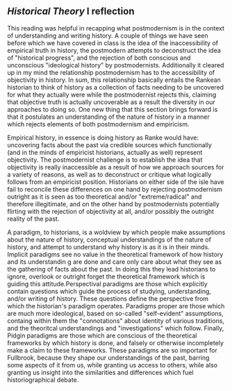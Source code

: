 ## *Historical Theory* I reflection

This reading was helpful in recapping what postmodernism is in the context of understanding and writing history. A couple of things we have seen before which we have covered in class is the idea of the inaccessibility of empirical truth in history, the postmodern attempts to deconstruct the idea of "historical progress", and the rejection of both conscious and unconscious "ideological history" by postmodernists. Additionally it cleared up in my mind the relationship postmodernism has to the accessibility of objectivity in history. In sum, this relationship basically entails the Rankean historian to think of history as a collection of facts needing to be uncovered for what they actually were while the postmodernist rejects this, claiming that objective truth is actually uncoverable as a result the diversity in our approaches to doing so. One new thing that this section brings forward is that it postulates an understanding of the nature of history in a manner which rejects elements of both postmodernism and empiricism.

Empirical history, in essence is doing history as Ranke would have: uncovering facts about the past via credible sources which functionally (and in the minds of empiricist historians, actually as well) represent objectivity. The postmodernist challenge is to establish the idea that objectivity is really inaccessible as a result of how we approach sources for a variety of reasons, as well as to deconstruct or critique what logically follows from an empiricist position. Historians on either side of the isle have fail to reconcile these differences on one hand by rejecting postmodernism outright as it is seen as too theoretical and/or "extreme/radical" and therefore illegitimate, and on the other hand by postmodernists potentially flirting with the rejection of objectivity at all, and/or possibly the outright reality of the past.

A paradigm, to historians, is a woldview by which people make assumptions about the nature of history, conceptual understandings of the nature of history, and attempt to understand why history is as it is in their minds. Implicit paradigms see no value in the theoretical framework of how history and its understandin g are done and care only care about what they see as the gathering of facts about the past. In doing this they lead historians to ignore, overlook or outright forget the theoretical framework which is guiding this attitude.Perspectival paradigms are those which explicitly contain questions which guide the process of studying, understanding, and/or writing of history. These questions define the perspective from which the historian's paradigm operates. Paradigms proper are those which are much more ideological, based on so-called "self-evident" assumptions, containg within them the "connotations" about identity of various traditions, and the theoritcal understandings and "investigations" which follow. Finally, Pidgin paradigms are those which are conscious of the theoretical frameworks by which history is done, and falsely or otherwise incompletely make a claim to these frameworks. These paradigms are so important for Fullbrook, because they shape our understandings of the past, barring some aspects of it from us, while granting us access to others, while also granting us insight into the similarities and differences which fuel historiographical debate.